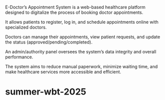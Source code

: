 E-Doctor’s Appointment System is a web-based healthcare platform designed to digitalize the process of booking doctor appointments.

It allows patients to register, log in, and schedule appointments online with specialized doctors.

Doctors can manage their appointments, view patient requests, and update the status (approved/pending/completed).

An admin/authority panel oversees the system’s data integrity and overall performance.

The system aims to reduce manual paperwork, minimize waiting time, and make healthcare services more accessible and efficient.
 
 # summer-wbt-2025
